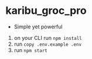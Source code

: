 # karibu_groc_pro
* Simple yet powerful
1. on your CLI run `npm install`
2. run `copy .env.example .env`
3. run `npm start`

